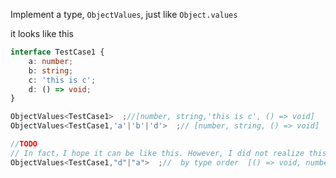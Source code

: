 Implement a type, `ObjectValues`, just like `Object.values` 

it looks like this
```ts
interface TestCase1 {
    a: number;
    b: string;
    c: 'this is c';
    d: () => void;
}

ObjectValues<TestCase1>  ;//[number, string,'this is c', () => void]
ObjectValues<TestCase1,'a'|'b'|'d'>  ;// [number, string, () => void]

//TODO
// In fact，I hope it can be like this. However, I did not realize this idea, if you are interested, you can give it a try
ObjectValues<TestCase1,"d"|"a">  ;//  by type order  [() => void, number]
```
